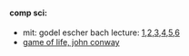 #### comp sci:
* mit: godel escher bach lecture: [1](https://www.youtube.com/watch?v=lWZ2Bz0tS-s),[2](https://www.youtube.com/watch?v=HqmUuHnvJ98),[3](https://www.youtube.com/watch?v=86AHsIduncM),[4](https://www.youtube.com/watch?v=KbTrDBmXX1U),[5](https://www.youtube.com/watch?v=PBDQL7hp7gk),[6](https://www.youtube.com/watch?v=ko6kkJ7Li5Q)
* [game of life, john conway](https://www.youtube.com/watch?v=R9Plq-D1gEk)
